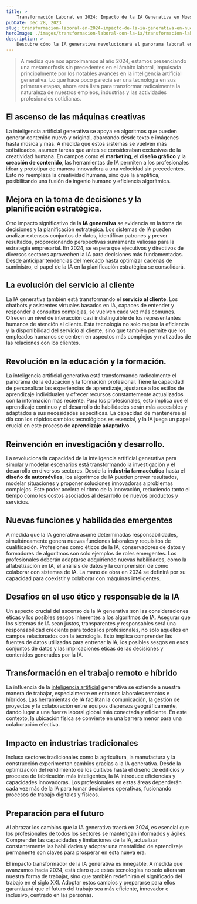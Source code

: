 ```yaml
---
title: > 
    Transformación Laboral en 2024: Impacto de la IA Generativa en Nuestros Empleos
pubDate: Dec 28, 2023
slug: transformacion-laboral-en-2024-impacto-de-la-ia-generativa-en-nuestros-empleos
heroImage: ./images/transformacion-laboral-con-la-ia/transformacion-laboral-ia.jpg
description: > 
    Descubre cómo la IA generativa revolucionará el panorama laboral en 2024, influenciando y transformando la naturaleza de nuestros trabajos.
---
```


> A medida que nos aproximamos al año 2024, estamos presenciando una metamorfosis sin precedentes en el ámbito laboral, impulsada principalmente por los notables avances en la inteligencia artificial generativa. Lo que hace poco parecía ser una tecnología en sus primeras etapas, ahora está lista para transformar radicalmente la naturaleza de nuestros empleos, industrias y las actividades profesionales cotidianas.

## El ascenso de las máquinas creativas
La inteligencia artificial generativa se apoya en algoritmos que pueden generar contenido nuevo y original, abarcando desde texto e imágenes hasta música y más. A medida que estos sistemas se vuelven más sofisticados, asumen tareas que antes se consideraban exclusivas de la creatividad humana. En campos como el **marketing**, el **diseño gráfico** y la **creación de contenido**, las herramientas de IA permiten a los profesionales idear y prototipar de manera innovadora a una velocidad sin precedentes. Esto no reemplaza la creatividad humana, sino que la amplifica, posibilitando una fusión de ingenio humano y eficiencia algorítmica.

## Mejora en la toma de decisiones y la planificación estratégica.
Otro impacto significativo de la **IA generativa** se evidencia en la toma de decisiones y la planificación estratégica. Los sistemas de IA pueden analizar extensos conjuntos de datos, identificar patrones y prever resultados, proporcionando perspectivas sumamente valiosas para la estrategia empresarial. En 2024, se espera que ejecutivos y directivos de diversos sectores aprovechen la IA para decisiones más fundamentadas. Desde anticipar tendencias del mercado hasta optimizar cadenas de suministro, el papel de la IA en la planificación estratégica se consolidará.

## La evolución del servicio al cliente
La IA generativa también está transformando el **servicio al cliente**. Los chatbots y asistentes virtuales basados en IA, capaces de entender y responder a consultas complejas, se vuelven cada vez más comunes. Ofrecen un nivel de interacción casi indistinguible de los representantes humanos de atención al cliente. Esta tecnología no solo mejora la eficiencia y la disponibilidad del servicio al cliente, sino que también permite que los empleados humanos se centren en aspectos más complejos y matizados de las relaciones con los clientes.

## Revolución en la educación y la formación.
La inteligencia artificial generativa está transformando radicalmente el panorama de la educación y la formación profesional. Tiene la capacidad de personalizar las experiencias de aprendizaje, ajustarse a los estilos de aprendizaje individuales y ofrecer recursos constantemente actualizados con la información más reciente. Para los profesionales, esto implica que el aprendizaje continuo y el desarrollo de habilidades serán más accesibles y adaptados a sus necesidades específicas. La capacidad de mantenerse al día con los rápidos cambios tecnológicos es esencial, y la IA juega un papel crucial en este proceso de **aprendizaje adaptativo**.

## Reinvención en investigación y desarrollo.
La revolucionaria capacidad de la inteligencia artificial generativa para simular y modelar escenarios está transformando la investigación y el desarrollo en diversos sectores. Desde la **industria farmacéutica** hasta el **diseño de automóviles**, los algoritmos de IA pueden prever resultados, modelar situaciones y proponer soluciones innovadoras a problemas complejos. Este poder acelera el ritmo de la innovación, reduciendo tanto el tiempo como los costos asociados al desarrollo de nuevos productos y servicios.

## Nuevas funciones y habilidades emergentes
A medida que la IA generativa asume determinadas responsabilidades, simultáneamente genera nuevas funciones laborales y requisitos de cualificación. Profesiones como éticos de la IA, conservadores de datos y formadores de algoritmos son solo ejemplos de roles emergentes. Los profesionales deberán adaptarse adquiriendo nuevas habilidades, como la alfabetización en IA, el análisis de datos y la comprensión de cómo colaborar con sistemas de IA. La mano de obra en 2024 se definirá por su capacidad para coexistir y colaborar con máquinas inteligentes.

## Desafíos en el uso ético y responsable de la IA
Un aspecto crucial del ascenso de la IA generativa son las consideraciones éticas y los posibles sesgos inherentes a los algoritmos de IA. Asegurar que los sistemas de IA sean justos, transparentes y responsables será una responsabilidad creciente para todos los profesionales, no solo aquellos en campos relacionados con la tecnología. Esto implica comprender las fuentes de datos utilizadas para entrenar la IA, los posibles sesgos en esos conjuntos de datos y las implicaciones éticas de las decisiones y contenidos generados por la IA.

## Transformación en el trabajo remoto e híbrido
La influencia de la [inteligencia artificial](/blog/explorando-la-inteligencia-artificial-ia-definicion-y-conceptos-fundamentales/) generativa se extiende a nuestra manera de trabajar, especialmente en entornos laborales remotos e híbridos. Las herramientas de IA facilitan la comunicación, la gestión de proyectos y la colaboración entre equipos dispersos geográficamente, dando lugar a una fuerza laboral global más conectada y eficiente. En este contexto, la ubicación física se convierte en una barrera menor para una colaboración efectiva.

## Impacto en industrias tradicionales
Incluso sectores tradicionales como la agricultura, la manufactura y la construcción experimentan cambios gracias a la IA generativa. Desde la optimización del rendimiento de los cultivos hasta el diseño de edificios y procesos de fabricación más inteligentes, la IA introduce eficiencias y capacidades innovadoras. Los profesionales en estas áreas dependerán cada vez más de la IA para tomar decisiones operativas, fusionando procesos de trabajo digitales y físicos.

## Preparación para el futuro
Al abrazar los cambios que la IA generativa traerá en 2024, es esencial que los profesionales de todos los sectores se mantengan informados y ágiles. Comprender las capacidades y limitaciones de la IA, actualizar constantemente las habilidades y adoptar una mentalidad de aprendizaje permanente son claves para prosperar en esta nueva era.

El impacto transformador de la IA generativa es innegable. A medida que avanzamos hacia 2024, está claro que estas tecnologías no solo alterarán nuestra forma de trabajar, sino que también redefinirán el significado del trabajo en el siglo XXI. Adoptar estos cambios y prepararse para ellos garantizará que el futuro del trabajo sea más eficiente, innovador e inclusivo, centrado en las personas.
